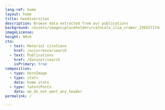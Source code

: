 ```yaml
---
lang-ref: home
layout: home
title: Geodiversitas
description: Browse data extracted from our publications
background: /assets/images/placeholders/catocala_ilia_cramer_2365571744.jpg
imageLicense:
height: 90vh
cta:
  - text: Material citations
    href: /occurrence/search
  - text: Publications
    href: /dataset/search
    isPrimary: true
composition:
  - type: heroImage
  - type: stats
    data: home.stats
  - type: latestPosts
    data: we_do_not_want_any_header   
permalink: /

---
```


